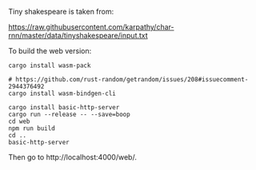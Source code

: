 Tiny shakespeare is taken from:

https://raw.githubusercontent.com/karpathy/char-rnn/master/data/tinyshakespeare/input.txt

To build the web version:

```
cargo install wasm-pack

# https://github.com/rust-random/getrandom/issues/208#issuecomment-2944376492
cargo install wasm-bindgen-cli

cargo install basic-http-server
cargo run --release -- --save=boop
cd web
npm run build
cd ..
basic-http-server
```

Then go to http://localhost:4000/web/.

